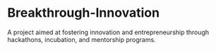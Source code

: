 # Breakthrough-Innovation
A project aimed at fostering innovation and entrepreneurship through hackathons, incubation, and mentorship programs.
